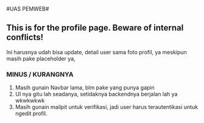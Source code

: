#UAS PEMWEB#


## This is for the profile page. Beware of internal conflicts! ##

Ini harusnya udah bisa update, detail user sama foto profil, ya meskipun masih pake placeholder ya,

### MINUS / KURANGNYA ###
1. Masih gunain Navbar lama, blm pake yang punya gapin
2. UI nya gitu lah seadanya, setidaknya backendnya berjalan lah ya wkwkwkwk
3. Masih gunain mailpit untuk verifikasi, jadi user harus terautentikasi untuk ngedit profil.
